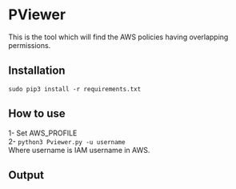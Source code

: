 # PViewer
This is the tool which will find the AWS policies having overlapping permissions.

## Installation
```sudo pip3 install -r requirements.txt```

## How to use
1- Set AWS_PROFILE<br/>
2- ```python3 Pviewer.py -u username```<br/>
Where username is IAM username in AWS.

## Output
